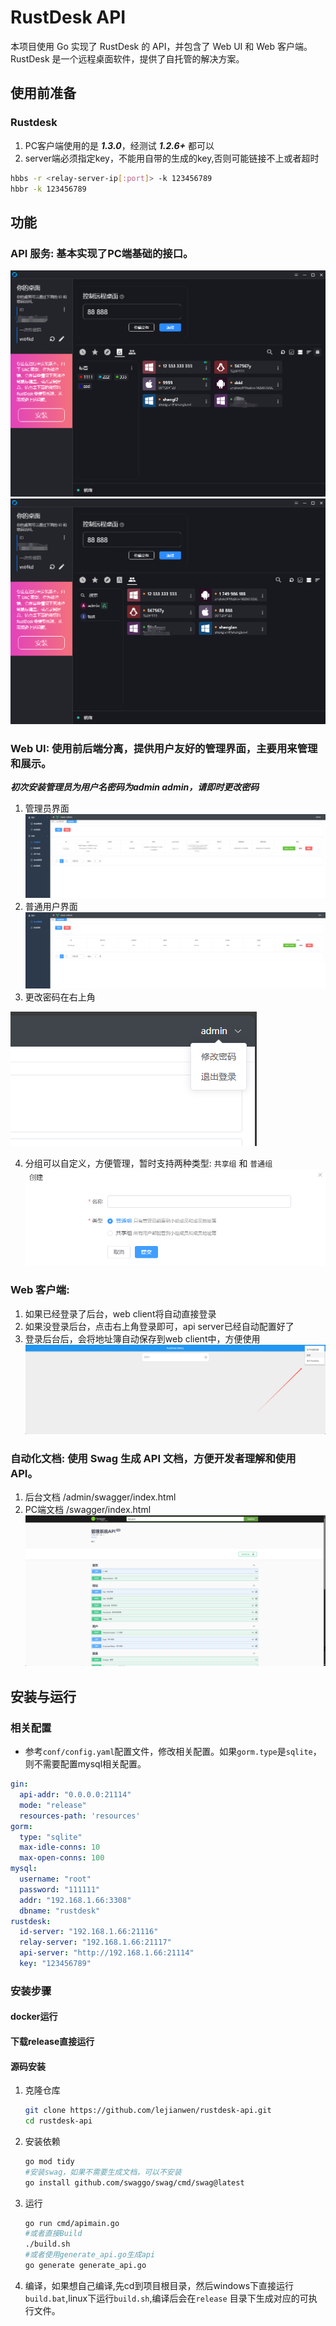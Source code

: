 # RustDesk API

本项目使用 Go 实现了 RustDesk 的 API，并包含了 Web UI 和 Web 客户端。RustDesk 是一个远程桌面软件，提供了自托管的解决方案。

## 使用前准备

### Rustdesk

1. PC客户端使用的是 ***1.3.0***，经测试 ***1.2.6+*** 都可以
2. server端必须指定key，不能用自带的生成的key,否则可能链接不上或者超时

```bash
hbbs -r <relay-server-ip[:port]> -k 123456789
hbbr -k 123456789
```

## 功能

### **API 服务**: 基本实现了PC端基础的接口。

![pc_ab](docs/pc_ab.png)
![pc_gr](docs/pc_gr.png)

### **Web UI**: 使用前后端分离，提供用户友好的管理界面，主要用来管理和展示。

***初次安装管理员为用户名密码为admin admin，请即时更改密码***

1. 管理员界面
   ![web_admin](docs/web_admin.png)
2. 普通用户界面
   ![web_user](docs/web_user.png)
3. 更改密码在右上角

![web_resetpwd](docs/web_resetpwd.png)

4. 分组可以自定义，方便管理，暂时支持两种类型: `共享组` 和 `普通组`
   ![web_admin_gr](docs/web_admin_gr.png)

### **Web 客户端**:

1. 如果已经登录了后台，web client将自动直接登录
2. 如果没登录后台，点击右上角登录即可，api server已经自动配置好了
3. 登录后台后，会将地址簿自动保存到web client中，方便使用
   ![webclient_conf](docs/webclient_conf.png)

### **自动化文档**: 使用 Swag 生成 API 文档，方便开发者理解和使用 API。

1. 后台文档 <youer server>/admin/swagger/index.html
2. PC端文档 <youer server>/swagger/index.html
   ![api_swag](docs/api_swag.png)

## 安装与运行

### 相关配置

* 参考`conf/config.yaml`配置文件，修改相关配置。如果`gorm.type`是`sqlite`，则不需要配置mysql相关配置。

```yaml
gin:
  api-addr: "0.0.0.0:21114"
  mode: "release"
  resources-path: 'resources'
gorm:
  type: "sqlite"
  max-idle-conns: 10
  max-open-conns: 100
mysql:
  username: "root"
  password: "111111"
  addr: "192.168.1.66:3308"
  dbname: "rustdesk"
rustdesk:
  id-server: "192.168.1.66:21116"
  relay-server: "192.168.1.66:21117"
  api-server: "http://192.168.1.66:21114"
  key: "123456789"
```

### 安装步骤

#### docker运行

#### 下载release直接运行

#### 源码安装

1. 克隆仓库
   ```bash
   git clone https://github.com/lejianwen/rustdesk-api.git
   cd rustdesk-api
   ```
2. 安装依赖
    ```bash
    go mod tidy
    #安装swag，如果不需要生成文档，可以不安装
    go install github.com/swaggo/swag/cmd/swag@latest
    ```
3. 运行
    ```bash
    go run cmd/apimain.go
    #或者直接Build
    ./build.sh
    #或者使用generate_api.go生成api
    go generate generate_api.go
    ```
4. 编译，如果想自己编译,先cd到项目根目录，然后windows下直接运行`build.bat`,linux下运行`build.sh`,编译后会在`release`
   目录下生成对应的可执行文件。
